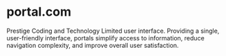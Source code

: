 # portal.com
Prestige Coding and Technology Limited user interface. Providing a single, user-friendly interface, portals simplify access to information, reduce navigation complexity, and improve overall user satisfaction. 
